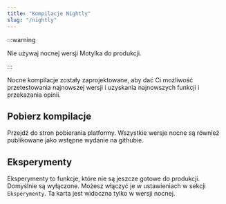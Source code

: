 ```yaml
---
title: "Kompilacje Nightly"
slug: "/nightly"
---
```


:::warning

Nie używaj nocnej wersji Motylka do produkcji.

:::

Nocne kompilacje zostały zaprojektowane, aby dać Ci możliwość przetestowania najnowszej wersji i uzyskania najnowszych funkcji i przekazania opinii.

## Pobierz kompilacje

Przejdź do stron pobierania platformy. Wszystkie wersje nocne są również publikowane jako wstępne wydanie na githubie.

## Eksperymenty

Eksperymenty to funkcje, które nie są jeszcze gotowe do produkcji. Domyślnie są wyłączone. Możesz włączyć je w ustawieniach w sekcji `Eksperymenty`. Ta karta jest widoczna tylko w wersji nocnej.
